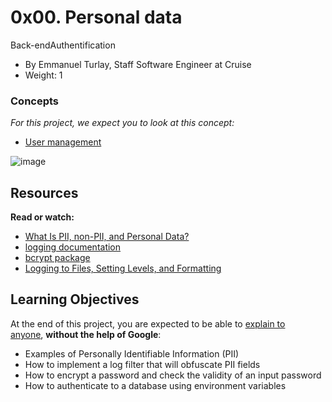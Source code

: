 0x00. Personal data
===================

Back-endAuthentification

-   By Emmanuel Turlay, Staff Software Engineer at Cruise
-   Weight: 1

### Concepts

*For this project, we expect you to look at this concept:*

-   [User management](https://alx-intranet.hbtn.io/concepts/558)

![image](https://github.com/AsuweRich/alx-backend-user-data/assets/106776383/fbec2a18-80e1-4d1a-8225-497ae6936218)

Resources
---------

**Read or watch:**

-   [What Is PII, non-PII, and Personal Data?](https://piwik.pro/blog/what-is-pii-personal-data/ "What Is PII, non-PII, and Personal Data?")
-   [logging documentation](https://docs.python.org/3/library/logging.html "logging documentation")
-   [bcrypt package](https://docs.python.org/3/library/logging.html "bcrypt package")
-   [Logging to Files, Setting Levels, and Formatting](https://www.youtube.com/watch?v=-ARI4Cz-awo "Logging to Files, Setting Levels, and Formatting")

Learning Objectives
-------------------

At the end of this project, you are expected to be able to [explain to anyone](https://fs.blog/feynman-learning-technique/ "explain to anyone"), **without the help of Google**:

-   Examples of Personally Identifiable Information (PII)
-   How to implement a log filter that will obfuscate PII fields
-   How to encrypt a password and check the validity of an input password
-   How to authenticate to a database using environment variables


